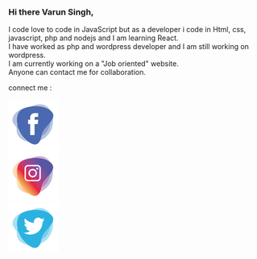 ### Hi there Varun Singh,

<!--
**Iamvarunking/IamVarunking** is a ✨ _special_ ✨ repository because its `README.md` (this file) appears on your GitHub profile.

Here are some ideas to get you started:

- 🔭 I’m currently working on ...
- 🌱 I’m currently learning ...
- 👯 I’m looking to collaborate on ...
- 🤔 I’m looking for help with ...
- 💬 Ask me about ...
- 📫 How to reach me: ...
- 😄 Pronouns: ...
- ⚡ Fun fact: ...
-->

I code love to code in JavaScript but as a developer i code in Html, css, javascript, php and nodejs and I am learning React.<br />
I have worked as php and wordpress developer and I am still working on wordpress.<br />
I am currently working on a "Job oriented" website.<br />
Anyone can contact me for collaboration.<br />

<p>connect me :</p>
<div style="display:flex; flex-direction:column">
<a href="https://www.facebook.com/iamvarunking"><img src="https://github.com/Iamvarunking/FEWeFoss-assig/blob/main/images/facebook-icon.png" style="max-width:100%; width:100px; height:100px"></a> 
 <a href="https://www.facebook.com/iamvarunking"><img src="https://github.com/Iamvarunking/FEWeFoss-assig/blob/main/images/instagram-icon.png" style="max-width:100%; width:100px; height:100px"></a> 
<a href="https://www.facebook.com/iamvarunking"><img src="https://github.com/Iamvarunking/FEWeFoss-assig/blob/main/images/twitter-icon.png" style="max-width:100%; width:100px; height:100px"></a> 
 </div> 

